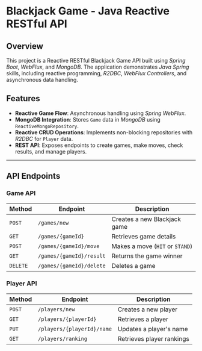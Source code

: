 # Blackjack Game - Java Reactive RESTful API

## Overview
This project is a Reactive RESTful Blackjack Game API built using *Spring Boot*, *WebFlux*, and *MongoDB*. 
The application demonstrates *Java Spring* skills, including reactive programming, *R2DBC*, *WebFlux Controllers*, and asynchronous data handling. 

## Features
- **Reactive Game Flow**: Asynchronous handling using *Spring WebFlux*.
- **MongoDB Integration**: Stores `Game` data in *MongoDB* using `ReactiveMongoRepository`.
- **Reactive CRUD Operations**: Implements non-blocking repositories with *R2DBC* for `Player` data.
- **REST API**: Exposes endpoints to create games, make moves, check results, and manage players.

---

## **API Endpoints**
### **Game API**
| Method | Endpoint | Description |
|--------|---------|-------------|
| `POST` | `/games/new` | Creates a new Blackjack game |
| `GET` | `/games/{gameId}` | Retrieves game details |
| `POST` | `/games/{gameId}/move` | Makes a move (`HIT` or `STAND`) |
| `GET` | `/games/{gameId}/result` | Returns the game winner |
| `DELETE` | `/games/{gameId}/delete` | Deletes a game |

### **Player API**
| Method | Endpoint | Description |
|--------|---------|-------------|
| `POST` | `/players/new` | Creates a new player |
| `GET` | `/players/{playerId}` | Retrieves a player |
| `PUT` | `/players/{playerId}/name` | Updates a player's name |
| `GET` | `/players/ranking` | Retrieves player rankings |
